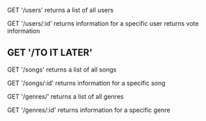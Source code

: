 GET '/users'
returns a list of all users

GET '/users/:id'
returns information for a specific user
returns vote information


GET '/TO IT LATER'
------------------------------------------------------
GET '/songs'
returns a list of all songs

GET '/songs/:id'
returns information for a specific song


GET '/genres/'
returns a list of all genres

GET '/genres/:id'
returns information for a specific genre


